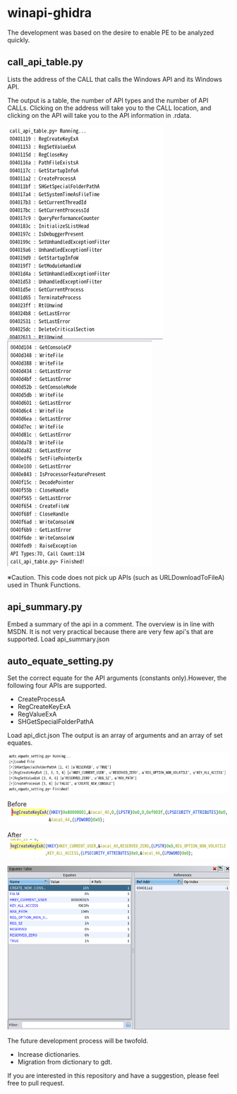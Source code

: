 # winapi-ghidra
The development was based on the desire to enable PE to be analyzed quickly.

## call_api_table.py
Lists the address of the CALL that calls the Windows API and its Windows API.

The output is a table, the number of API types and the number of API CALLs.
Clicking on the address will take you to the CALL location, and clicking on the API will take you to the API information in .rdata.

![output-table](./png/call_table.png)
![output-table2](./png/call_table2.png)

※Caution.
This code does not pick up APIs (such as URLDownloadToFileA) used in Thunk Functions.

## api_summary.py
Embed a summary of the api in a comment. The overview is in line with MSDN. It is not very practical because there are very few api's that are supported.
Load api_summary.json

## auto_equate_setting.py
Set the correct equate for the API arguments (constants only).However, the following four APIs are supported.
- CreateProcessA
- RegCreateKeyExA
- RegValueExA
- SHGetSpecialFolderPathA

Load api_dict.json
The output is an array of arguments and an array of set equates.

![output-table3](./png/output.png)

Before
![before](./png/before_regcreate.png)

After
![after](./png/after_regcreate.png)

![equate_table](./png/equate_table.png)

The future development process will be twofold.
- Increase dictionaries.
- Migration from dictionary to gdt.

If you are interested in this repository and have a suggestion, please feel free to pull request.
